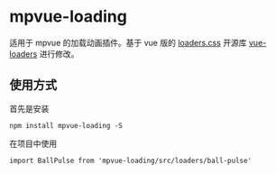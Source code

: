 # mpvue-loading

适用于 mpvue 的加载动画插件。基于 vue 版的 [loaders.css](https://github.com/ConnorAtherton/loaders.css) 开源库 [vue-loaders](https://github.com/Hokid/vue-loaders) 进行修改。

## 使用方式

首先是安装
```
npm install mpvue-loading -S
```

在项目中使用
```
import BallPulse from 'mpvue-loading/src/loaders/ball-pulse'
```
